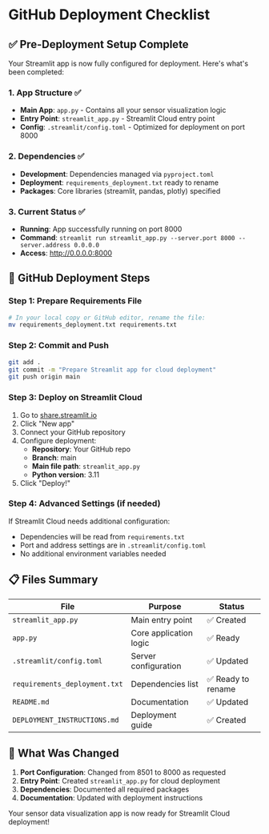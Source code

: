 # GitHub Deployment Checklist

## ✅ Pre-Deployment Setup Complete

Your Streamlit app is now fully configured for deployment. Here's what's been completed:

### 1. App Structure ✅
- **Main App**: `app.py` - Contains all your sensor visualization logic
- **Entry Point**: `streamlit_app.py` - Streamlit Cloud entry point
- **Config**: `.streamlit/config.toml` - Optimized for deployment on port 8000

### 2. Dependencies ✅
- **Development**: Dependencies managed via `pyproject.toml`
- **Deployment**: `requirements_deployment.txt` ready to rename
- **Packages**: Core libraries (streamlit, pandas, plotly) specified

### 3. Current Status ✅
- **Running**: App successfully running on port 8000
- **Command**: `streamlit run streamlit_app.py --server.port 8000 --server.address 0.0.0.0`
- **Access**: http://0.0.0.0:8000

## 🚀 GitHub Deployment Steps

### Step 1: Prepare Requirements File
```bash
# In your local copy or GitHub editor, rename the file:
mv requirements_deployment.txt requirements.txt
```

### Step 2: Commit and Push
```bash
git add .
git commit -m "Prepare Streamlit app for cloud deployment"
git push origin main
```

### Step 3: Deploy on Streamlit Cloud
1. Go to [share.streamlit.io](https://share.streamlit.io)
2. Click "New app"
3. Connect your GitHub repository
4. Configure deployment:
   - **Repository**: Your GitHub repo
   - **Branch**: main
   - **Main file path**: `streamlit_app.py`
   - **Python version**: 3.11
5. Click "Deploy!"

### Step 4: Advanced Settings (if needed)
If Streamlit Cloud needs additional configuration:
- Dependencies will be read from `requirements.txt`
- Port and address settings are in `.streamlit/config.toml`
- No additional environment variables needed

## 📋 Files Summary

| File | Purpose | Status |
|------|---------|--------|
| `streamlit_app.py` | Main entry point | ✅ Created |
| `app.py` | Core application logic | ✅ Ready |
| `.streamlit/config.toml` | Server configuration | ✅ Updated |
| `requirements_deployment.txt` | Dependencies list | ✅ Ready to rename |
| `README.md` | Documentation | ✅ Updated |
| `DEPLOYMENT_INSTRUCTIONS.md` | Deployment guide | ✅ Created |

## 🔧 What Was Changed

1. **Port Configuration**: Changed from 8501 to 8000 as requested
2. **Entry Point**: Created `streamlit_app.py` for cloud deployment
3. **Dependencies**: Documented all required packages
4. **Documentation**: Updated with deployment instructions

Your sensor data visualization app is now ready for Streamlit Cloud deployment!